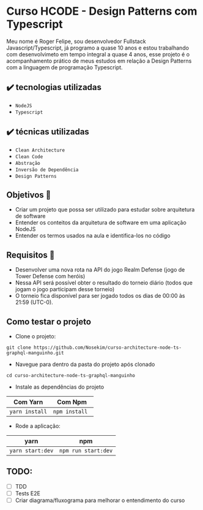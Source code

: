 # Curso HCODE - Design Patterns com Typescript

Meu nome é Roger Felipe, sou desenvolvedor Fullstack Javascript/Typescript, já programo a quase 10 anos e estou trabalhando com desenvolvimeto em tempo integral a quase 4 anos, esse projeto é o acompanhamento prático de meus estudos em relação a Design Patterns com a linguagem de programação Typescript.

## ✔️ tecnologias utilizadas
- ``NodeJS``
- ``Typescript``

## ✔️ técnicas utilizadas
- ``Clean Architecture``
- ``Clean Code``
- ``Abstração``
- ``Inversão de Dependência``
- ``Design Patterns``

## Objetivos 🎯

- Criar um projeto que possa ser utilizado para estudar sobre arquitetura de software
- Entender os conteitos da arquitetura de software em uma aplicação NodeJS
- Entender os termos usados na aula e identifica-los no código

## Requisitos 📌

- Desenvolver uma nova rota na API do jogo Realm Defense (jogo de Tower Defense com heróis)
- Nessa API será possível obter o resultado do torneio diário (todos que jogam o jogo participam desse torneio)
- O torneio fica disponível para ser jogado todos os dias de 00:00 às 21:59 (UTC-0).

## Como testar o projeto

- Clone o projeto:
```
git clone https://github.com/Nosekim/curso-architecture-node-ts-graphql-manguinho.git
```
- Navegue para dentro da pasta do projeto após clonado
```
cd curso-architecture-node-ts-graphql-manguinho
```
- Instale as dependências do projeto

|         Com Yarn    |      Com Npm         |
|---------------------|----------------------|
|```yarn install```   |```npm install ```    |

- Rode a aplicação:

|         yarn              |      npm         |
|--------------------------|----------------------|
|```yarn start:dev``` |```npm run start:dev``` |


## TODO:

- [ ] TDD
- [ ] Tests E2E
- [ ] Criar diagrama/fluxograma para melhorar o entendimento do curso